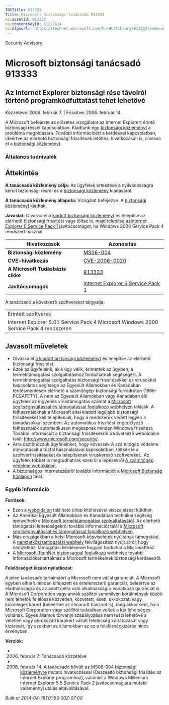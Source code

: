 ```yaml
---
TOCTitle: 913333
Title: Microsoft biztonsági tanácsadó 913333
ms:assetid: 913333
ms:contentKeyID: 61227614
ms:mtpsurl: 'https://technet.microsoft.com/hu-HU/library/913333(v=Security.10)'
---
```


Security Advisory

Microsoft biztonsági tanácsadó 913333
=====================================

Az Internet Explorer biztonsági rése távolról történő programkódfuttatást tehet lehetővé
----------------------------------------------------------------------------------------

Közzétéve: 2006. február 7. | Frissítve: 2006. február 14.

A Microsoft befejezte az előzetes vizsgálatot az Internet Explorert érintő biztonsági réssel kapcsolatban. Kiadtunk egy [biztonsági közleményt](http://go.microsoft.com/fwlink/?linkid=57064) a probléma megoldására. További információért a kérdéssel kapcsolatban, ideértve az elérhető biztonsági frissítések letöltési hivatkozásait is, olvassa el a [biztonsági közleményt](http://go.microsoft.com/fwlink/?linkid=57064).

### Általános tudnivalók

Áttekintés
----------

<span></span>
**A tanácsadó közlemény célja:** Az ügyfelek értesítése a nyilvánosságra került biztonsági résről és a [biztonsági közlemény](http://go.microsoft.com/fwlink/?linkid=57064) kiadásáról.

**A tanácsadó közlemény állapota:** Vizsgálat befejezve. A [biztonsági közleményt](http://go.microsoft.com/fwlink/?linkid=57064) kiadták.

**Javaslat:** Olvassa el a [kiadott biztonsági közleményt](http://go.microsoft.com/fwlink/?linkid=57064) és telepítse az elérhető biztonsági frissítést vagy töltse le, majd telepítse az[Internet Explorer 6 Service Pack 1](http://www.microsoft.com/windows/ie/downloads/critical/ie6sp1/default.mspx) javítócsomagot, ha Windows 2000 Service Pack 4 rendszert használ.

| Hivatkozások                     | Azonosítás                                                                                                       |
|----------------------------------|------------------------------------------------------------------------------------------------------------------|
| **Biztonsági közlemény**         | [MS06-004](http://go.microsoft.com/fwlink/?linkid=57064)                                                         |
| **CVE-hivatkozás**               | [CVE-2006-0020](http://www.cve.mitre.org/cgi-bin/cvename.cgi?name=cve-2006-0020)                                 |
| **A Microsoft Tudásbázis cikke** | [913333](http://support.microsoft.com/kb/913333)                                                                 |
| **Javítócsomagok**               | [Internet Explorer 6 Service Pack 1](http://www.microsoft.com/windows/ie/downloads/critical/ie6sp1/default.mspx) |

A tanácsadó a következő szoftvereket tárgyalja:

|                                                                                        |
|----------------------------------------------------------------------------------------|
| Érintett szoftverek                                                                    |
| Internet Explorer 5.01 Service Pack 4 Microsoft Windows 2000 Service Pack 4 rendszeren |

Javasolt műveletek
------------------

<span></span>
-   Olvassa el [a kiadott biztonsági közleményt](http://go.microsoft.com/fwlink/?linkid=57064) és telepítse az elérhető biztonsági frissítést.
-   Azok az ügyfeleink, akik úgy vélik, érintettek az ügyben, a terméktámogatási szolgáltatáshoz fordulhatnak segítségért. A terméktámogatási szolgáltatás biztonsági frissítésekkel és vírusokkal kapcsolatos segítsége az Egyesült Államokban és Kanadában térítésmentesen elérhető a számítógép-biztonsági forródróton (1866-PCSAFETY). A nem az Egyesült Államokban vagy Kanadában élő ügyfelek az ingyenes vírustámogatás számát a [Microsoft segítségnyújtással és támogatással foglalkozó webhelyén](http://support.microsoft.com/security/) találják.
    A felhasználóknak a Microsoft által kiadott legújabb biztonsági frissítéseket kell telepíteniük, hogy a rendszerük védett legyen a támadásokkal szemben. Az automatikus frissítést engedélyező felhasználók automatikusan megkapnak minden Windows frissítést. További információt a biztonsági frissítésekről a következő weboldalon talál: <http://www.microsoft.com/security/>.
-   Arra ösztönözzük ügyfeleinket, hogy kövessék A számítógép védelme útmutatásait a tűzfal használatával kapcsolatban, töltsék le a szoftverfrissítéseket és telepítsenek víruskereső szoftvereket.. Az ügyfelek többet is megtudhatnak ezekről a lépésekről [A számítógép védelme weboldalon](http://www.microsoft.com/protect).
-   A biztonságos internetezésről további információt a [Microsoft Biztonság honlapon](http://www.microsoft.com/security) talál.

### Egyéb információ

**Források:**

-   Ezen a [weboldalon](https://support.microsoft.com/common/survey.aspx?scid=sw;en;1257&amp;showpage=1&amp;ws=technet&amp;sd=tech) található űrlap kitöltésével visszajelzést küldhet.
-   Az Amerikai Egyesült Államokban és Kanadában technikai segítség igényelhető a [Microsoft terméktámogatási szolgáltatásától](http://go.microsoft.com/fwlink/?linkid=21131). Az elérhető támogatási lehetőségekről további információt talál a [Microsoft segítségnyújtással és támogatással foglalkozó webhelyén](http://support.microsoft.com/).
-   Más országokban a helyi Microsoft képviseletek nyújtanak támogatást. A [nemzetközi támogatási webhely](http://go.microsoft.com/fwlink/?linkid=21155) felvilágosítást nyújt arról, hogy nemzetközi támogatási kérdéseivel hogyan fordulhat a Microsofthoz.
-   A [Microsoft TechNet biztonsággal foglalkozó](http://go.microsoft.com/fwlink/?linkid=21132) webhelye további információkat tartalmaz a Microsoft termékeinek biztonsági kérdéseiről.

**Felelősséget kizáró nyilatkozat:**

A jelen tanácsadó tartalmáért a Microsoft nem vállal garanciát. A Microsoft egyben elhárít minden kifejezett és értelemszerű garanciát, beleértve az eladhatóságra és az adott célra való alkalmasságra vonatkozó garanciát is. A Microsoft Corporation vagy annak szállítói semmilyen körülmények között nem tehetők felelőssé közvetlen, közvetett, eseti, ok-okozati vagy különleges kárért (beleértve az elmaradt hasznot is), még akkor sem, ha a Microsoft Corporation vagy szállítói tudatában voltak a kár lehetséges voltának. Egyes államok törvényi szabályozása nem teszi lehetővé a véletlen vagy ok-okozati károkért vállalt felelősség korlátozását vagy kizárását, így ezekben az államokban az ez a felelősségkizárás nincs érvényben.

**Verziók:**

-   2006. február 7: Tanácsadó közzétéve
-   2006. február 14. A tanácsadó bővült az [MS06-004 biztonsági közleményre](http://go.microsoft.com/fwlink/?linkid=57064) mutató hivatkozással (Összesítő biztonsági frissítés az Internet Explorer programhoz), valamint a Windows Millenium Internet Explorer 5.5 Service Pack 2 javítócsomagjára mutató valamennyi utalás eltávolításával.

*Built at 2014-04-18T01:50:00Z-07:00*
